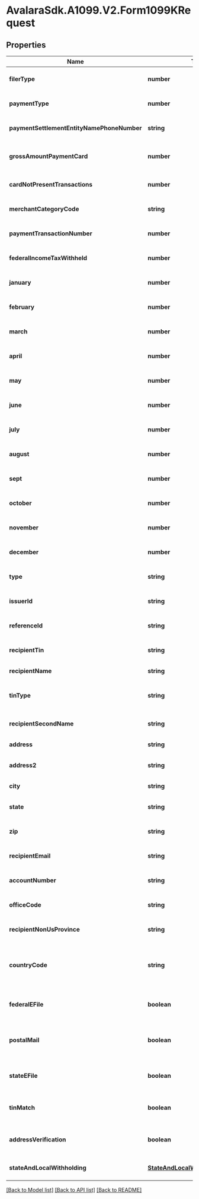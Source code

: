 # AvalaraSdk.A1099.V2.Form1099KRequest

## Properties

Name | Type | Description | Notes
------------ | ------------- | ------------- | -------------
**filerType** | **number** | Filer type (PSE or EPF) | [optional] [default to undefined]
**paymentType** | **number** | Payment type (payment card or third party network) | [optional] [default to undefined]
**paymentSettlementEntityNamePhoneNumber** | **string** | Payment settlement entity name and phone number | [optional] [default to undefined]
**grossAmountPaymentCard** | **number** | Gross amount of payment card/third party network transactions | [optional] [default to undefined]
**cardNotPresentTransactions** | **number** | Card not present transactions | [optional] [default to undefined]
**merchantCategoryCode** | **string** | Merchant category code | [optional] [default to undefined]
**paymentTransactionNumber** | **number** | Number of payment transactions | [optional] [default to undefined]
**federalIncomeTaxWithheld** | **number** | Federal income tax withheld | [optional] [default to undefined]
**january** | **number** | January gross payments | [optional] [default to undefined]
**february** | **number** | February gross payments | [optional] [default to undefined]
**march** | **number** | March gross payments | [optional] [default to undefined]
**april** | **number** | April gross payments | [optional] [default to undefined]
**may** | **number** | May gross payments | [optional] [default to undefined]
**june** | **number** | June gross payments | [optional] [default to undefined]
**july** | **number** | July gross payments | [optional] [default to undefined]
**august** | **number** | August gross payments | [optional] [default to undefined]
**sept** | **number** | September gross payments | [optional] [default to undefined]
**october** | **number** | October gross payments | [optional] [default to undefined]
**november** | **number** | November gross payments | [optional] [default to undefined]
**december** | **number** | December gross payments | [optional] [default to undefined]
**type** | **string** |  | [optional] [default to undefined]
**issuerId** | **string** | Issuer ID | [optional] [default to undefined]
**referenceId** | **string** | Reference ID | [optional] [default to undefined]
**recipientTin** | **string** | Recipient Tax ID Number | [optional] [default to undefined]
**recipientName** | **string** | Recipient name | [default to undefined]
**tinType** | **string** | Type of TIN (Tax ID Number). Will be one of:  * SSN  * EIN  * ITIN  * ATIN | [optional] [default to undefined]
**recipientSecondName** | **string** | Recipient second name | [optional] [default to undefined]
**address** | **string** | Address | [default to undefined]
**address2** | **string** | Address line 2 | [optional] [default to undefined]
**city** | **string** | City | [default to undefined]
**state** | **string** | US state. Required if CountryCode is \&quot;US\&quot;. | [optional] [default to undefined]
**zip** | **string** | Zip/postal code | [optional] [default to undefined]
**recipientEmail** | **string** | Recipient email address | [optional] [default to undefined]
**accountNumber** | **string** | Account number | [optional] [default to undefined]
**officeCode** | **string** | Office code | [optional] [default to undefined]
**recipientNonUsProvince** | **string** | Foreign province | [optional] [default to undefined]
**countryCode** | **string** | Country code, as defined at https://www.irs.gov/e-file-providers/country-codes | [default to undefined]
**federalEFile** | **boolean** | Boolean indicating that federal e-filing should be scheduled for this form | [optional] [default to undefined]
**postalMail** | **boolean** | Boolean indicating that postal mailing to the recipient should be scheduled for this form | [optional] [default to undefined]
**stateEFile** | **boolean** | Boolean indicating that state e-filing should be scheduled for this form | [optional] [default to undefined]
**tinMatch** | **boolean** | Boolean indicating that TIN Matching should be scheduled for this form | [optional] [default to undefined]
**addressVerification** | **boolean** | Boolean indicating that address verification should be scheduled for this form | [optional] [default to undefined]
**stateAndLocalWithholding** | [**StateAndLocalWithholdingRequest**](StateAndLocalWithholdingRequest.md) | State and local withholding information | [optional] [default to undefined]

[[Back to Model list]](../../../README.md#documentation-for-models) [[Back to API list]](../../../README.md#documentation-for-api-endpoints) [[Back to README]](../../../README.md)

